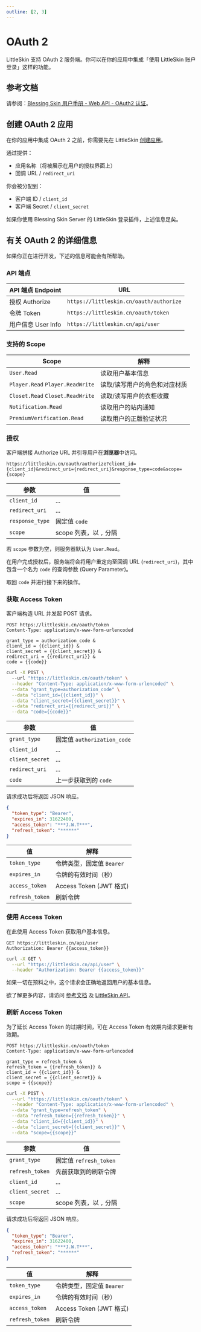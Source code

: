 ```yaml
---
outline: [2, 3]
---
```


# OAuth 2

<!--@include: ./for-experts.template.md-->

LittleSkin 支持 OAuth 2 服务端。你可以在你的应用中集成「使用 LittleSkin 账户登录」这样的功能。

## 参考文档

请参阅：[Blessing Skin 用户手册 - Web API - OAuth2 认证](https://blessing.netlify.app/api/oauth.html)。

## 创建 OAuth 2 应用

在你的应用中集成 OAuth 2 之前，你需要先在 LittleSkin [创建应用](https://littleskin.cn/user/oauth/manage)。

通过提供：

- 应用名称（将被展示在用户的授权界面上）
- 回调 URL / `redirect_uri`

你会被分配到：

- 客户端 ID / `client_id`
- 客户端 Secret / `client_secret`

如果你使用 Blessing Skin Server 的 LittleSkin 登录插件，上述信息足矣。

## 有关 OAuth 2 的详细信息

如果你正在进行开发，下述的信息可能会有所帮助。

### API 端点

| API 端点 Endpoint  | URL                                     |
| ------------------ | --------------------------------------- |
| 授权 Authorize     | `https://littleskin.cn/oauth/authorize` |
| 令牌 Token         | `https://littleskin.cn/oauth/token`     |
| 用户信息 User Info | `https://littleskin.cn/api/user`        |

### 支持的 Scope

| Scope                            | 解释                          |
| -------------------------------- | ----------------------------- |
| `User.Read`                      | 读取用户基本信息              |
| `Player.Read` `Player.ReadWrite` | 读取/读写用户的角色和对应材质 |
| `Closet.Read` `Closet.ReadWrite` | 读取/读写用户的衣柜收藏       |
| `Notification.Read`              | 读取用户的站内通知            |
| `PremiumVerification.Read`       | 读取用户的正版验证状况        |

### 授权

客户端拼接 Authorize URL 并引导用户在**浏览器**中访问。

```plain
https://littleskin.cn/oauth/authorize?client_id={client_id}&redirect_uri={redirect_uri}&response_type=code&scope={scope}
```

| 参数            | 值                      |
| --------------- | ----------------------- |
| `client_id`     | ...                     |
| `redirect_uri`  | ...                     |
| `response_type` | 固定值 `code`           |
| `scope`         | scope 列表，以 `,` 分隔 |

若 `scope` 参数为空，则服务器默认为 `User.Read`。

在用户完成授权后，服务端将会将用户重定向至回调 URL (`redirect_uri`)，其中包含一个名为 `code` 的查询参数 (Query Parameter)。

取回 `code` 并进行接下来的操作。

### 获取 Access Token

客户端构造 URL 并发起 POST 请求。

```http
POST https://littleskin.cn/oauth/token
Content-Type: application/x-www-form-urlencoded

grant_type = authorization_code &
client_id = {{client_id}} &
client_secret = {{client_secret}} &
redirect_uri = {{redirect_uri}} &
code = {{code}}

```

```bash
curl -X POST \ 
  --url "https://littleskin.cn/oauth/token" \
  --header "Content-Type: application/x-www-form-urlencoded" \
  --data "grant_type=authorization_code" \
  --data "client_id={{client_id}}" \
  --data "client_secret={{client_secret}}" \
  --data "redirect_uri={{redirect_uri}}" \
  --data "code={{code}}"
```

| 参数            | 值                          |
| --------------- | --------------------------- |
| `grant_type`    | 固定值 `authorization_code` |
| `client_id`     | ...                         |
| `client_secret` | ...                         |
| `redirect_uri`  | ...                         |
| `code`          | 上一步获取到的 `code`       |

请求成功后将返回 JSON 响应。

```json
{
  "token_type": "Bearer",
  "expires_in": 31622400,
  "access_token": "***J.W.T***",
  "refresh_token": "******"
}
```

| 值              | 解释                      |
| --------------- | ------------------------- |
| `token_type`    | 令牌类型，固定值 `Bearer` |
| `expires_in`    | 令牌的有效时间（秒）      |
| `access_token`  | Access Token (JWT 格式)   |
| `refresh_token` | 刷新令牌                  |

### 使用 Access Token

在此使用 Access Token 获取用户基本信息。

```http
GET https://littleskin.cn/api/user
Authorization: Bearer {{access_token}}
```

```bash
curl -X GET \
  --url "https://littleskin.cn/api/user" \
  --header "Authorization: Bearer {{access_token}}"
```

如果一切在预料之中，这个请求会正确地返回用户的基本信息。

欲了解更多内容，请访问 [参考文档](#参考文档) 及 [LittleSkin API](./api.md)。

### 刷新 Access Token

为了延长 Access Token 的过期时间，可在 Access Token 有效期内请求更新有效期。

```http
POST https://littleskin.cn/oauth/token
Content-Type: application/x-www-form-urlencoded

grant_type = refresh_token &
refresh_token = {{refresh_token}} &
client_id = {{client_id}} &
client_secret = {{client_secret}} &
scope = {{scope}}
```

```bash
curl -X POST \
  --url "https://littleskin.cn/oauth/token" \
  --header "Content-Type: application/x-www-form-urlencoded" \
  --data "grant_type=refresh_token" \
  --data "refresh_token={{refresh_token}}" \
  --data "client_id={{client_id}}" \
  --data "client_secret={{client_secret}}" \
  --data "scope={{scope}}"
```

| 参数            | 值                      |
| --------------- | ----------------------- |
| `grant_type`    | 固定值 `refresh_token`  |
| `refresh_token` | 先前获取到的刷新令牌    |
| `client_id`     | ...                     |
| `client_secret` | ...                     |
| `scope`         | scope 列表，以 `,` 分隔 |

请求成功后将返回 JSON 响应。

```json
{
  "token_type": "Bearer",
  "expires_in": 31622400,
  "access_token": "***J.W.T***",
  "refresh_token": "******"
}
```

| 值              | 解释                      |
| --------------- | ------------------------- |
| `token_type`    | 令牌类型，固定值 `Bearer` |
| `expires_in`    | 令牌的有效时间（秒）      |
| `access_token`  | Access Token (JWT 格式)   |
| `refresh_token` | 刷新令牌                  |
